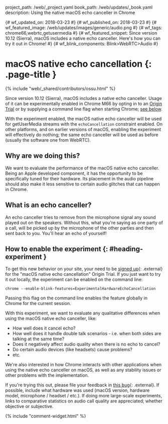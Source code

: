 project_path: /web/_project.yaml
book_path: /web/updates/_book.yaml
description: Using the native macOS echo canceller in Chrome

{# wf_updated_on: 2018-03-23 #}
{# wf_published_on: 2018-03-23 #}
{# wf_featured_image: /web/updates/images/generic/audio.png #}
{# wf_tags: chrome66,webrtc,getusermedia #}
{# wf_featured_snippet:  Since version 10.12 (Sierra), macOS includes a native echo canceller. Here's how you can try it out in Chrome! #}
{# wf_blink_components: Blink>WebRTC>Audio #}

# macOS native echo cancellation {: .page-title }

{% include "web/_shared/contributors/ossu.html" %}

Since version 10.12 (Sierra), macOS includes a native echo canceller. Usage of
it can be experimentally enabled in Chrome M66 by opting in to an [Origin
Trial](https://bit.ly/OriginTrials) or by supplying a command line flag when
starting Chrome; [see below](#heading-experiment).

With the experiment enabled, the macOS native echo canceller will be used for
getUserMedia streams with the `echoCancellation` constraint enabled. On other
platforms, and on earlier versions of macOS, enabling the experiment will
effectively do nothing; the same echo canceller will be used as before (usually
the software one from WebRTC).

## Why are we doing this?

We want to evaluate the performance of the macOS native echo canceller. Being an
Apple developed component, it has the opportunity to be specifically tuned for
their hardware. Its placement in the audio pipeline should also make it less
sensitive to certain audio glitches that can happen in Chrome.

## What is an echo canceller?

An echo canceller tries to remove from the microphone signal any sound played
out on the speakers. Without this, what you're saying as one party of a call,
will be picked up by the microphone of the other parties and then sent back to
you. You'll hear an echo of yourself!

## How to enable the experiment {: #heading-experiment }

To get this new behavior on your site, your need to be [signed
up](http://bit.ly/OriginTrialSignup){: .external} for the "macOS native echo
cancellation" Origin Trial. If you just want to try it out locally, the
experiment can be enabled on the command line:

    chrome --enable-blink-features=ExperimentalHardwareEchoCancellation

Passing this flag on the command line enables the feature globally in Chrome for
the current session.

With this experiment, we want to evaluate any qualitative differences when using
the macOS native echo canceller, like:

* How well does it cancel echo?
* How well does it handle double talk scenarios - i.e. when both sides are
  talking at the same time?
* Does it negatively affect audio quality when there is no echo to cancel?
* Do certain audio devices (like headsets) cause problems?
* etc.

We're also interested in how Chrome interacts with other applications when using
the native echo canceller on macOS, as well as any stability issues or other
problems with the implementation.

If you're trying this out, please file your feedback in [this
bug](https://bugs.chromium.org/p/chromium/issues/detail?id=822667){: .external}.
If possible, include what hardware was used (macOS version, hardware model,
microphone / headset / etc.). If doing more large-scale experiments, links to
comparative statistics on audio call quality are appreciated; whether objective
or subjective.

{% include "comment-widget.html" %}
